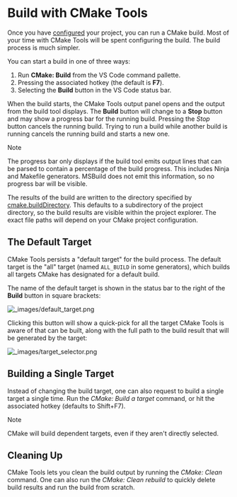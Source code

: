 # Build with CMake Tools

Once you have [configured](configure.md) your project, you can run a CMake build. Most of your time with CMake Tools will be spent configuring the build. The build process is much simpler.

You can start a build in one of three ways:

1. Run **CMake: Build** from the VS Code command pallette.
2. Pressing the associated hotkey (the default is **F7**).
3. Selecting the **Build** button in the VS Code status bar.

When the build starts, the CMake Tools output panel opens and the output from the build tool displays. The **Build** button will change to a **Stop** button and may show a progress bar for the running build. Pressing the *Stop* button cancels the running build. Trying to run a build while another build is running cancels the running build and starts a new one.

> [!NOTE]
>The progress bar only displays if the build tool emits output lines that can be parsed to contain a percentage of the build progress. This includes Ninja and Makefile generators. MSBuild does not emit this information, so no progress bar will be visible.

The results of the build are written to the directory specified by [cmake.buildDirectory](cmake-settigns.md). This defaults to a subdirectory of the project directory, so the build results are visible within the project explorer. The exact file paths will depend on your CMake project configuration.

## The Default Target

CMake Tools persists a "default target" for the build process. The default target is the "all" target (named `ALL_BUILD` in some generators), which builds all targets CMake has designated for a default build.

The name of the default target is shown in the status bar to the right of the **Build** button in square brackets:

![_images/default_target.png][3]

Clicking this button will show a quick-pick for all the target CMake Tools is aware of that can be built, along with the full path to the build result that will be generated by the target:

![_images/target_selector.png][4]

## Building a Single Target

Instead of changing the build target, one can also request to build a single target a single time. Run the _CMake: Build a target_ command, or hit the associated hotkey (defaults to Shift+F7).

Note

CMake will build dependent targets, even if they aren't directly selected.

## Cleaning Up

CMake Tools lets you clean the build output by running the _CMake: Clean_ command. One can also run the _CMake: Clean rebuild_ to quickly delete build results and run the build from scratch.

[1]: https://vector-of-bool.github.io/configuring.html#configuring
[2]: https://vector-of-bool.github.io/settings.html#conf-cmake-builddirectory
[3]: https://vector-of-bool.github.io/_images/default_target.png
[4]: https://vector-of-bool.github.io/_images/target_selector.png

  